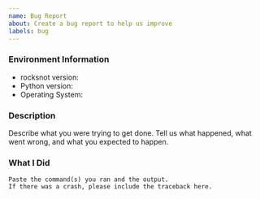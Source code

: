 ```yaml
---
name: Bug Report
about: Create a bug report to help us improve
labels: bug
---
```


<!-- Please search existing issues to avoid creating duplicates. -->

### Environment Information

-   rocksnot version:
-   Python version:
-   Operating System:

### Description

Describe what you were trying to get done.
Tell us what happened, what went wrong, and what you expected to happen.

### What I Did

```
Paste the command(s) you ran and the output.
If there was a crash, please include the traceback here.
```
